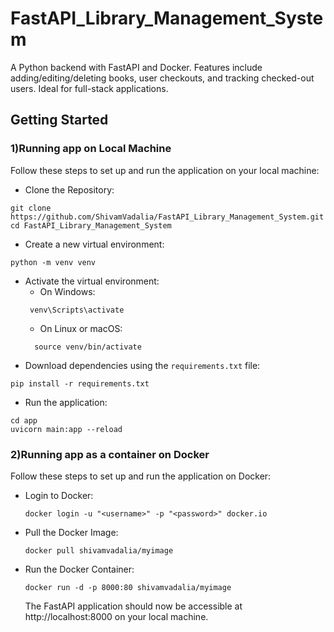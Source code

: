 # FastAPI_Library_Management_System
A Python backend with FastAPI and Docker. Features include adding/editing/deleting books, user checkouts, and tracking checked-out users. Ideal for full-stack applications.

## Getting Started
### 1)Running app on Local Machine
Follow these steps to set up and run the application on your local machine:

 - Clone the Repository:
  ```
  git clone https://github.com/ShivamVadalia/FastAPI_Library_Management_System.git
  cd FastAPI_Library_Management_System
  ```  
 - Create a new virtual environment:
  ```
  python -m venv venv
  ```
 - Activate the virtual environment:
    - On Windows:
    ```
     venv\Scripts\activate
    ```
    - On Linux or macOS:
    ```
      source venv/bin/activate
    ```
  - Download dependencies using the `requirements.txt` file:
  ```
  pip install -r requirements.txt
  ```
  - Run the application:
  ```
  cd app
  uvicorn main:app --reload
  ```

### 2)Running app as a container on Docker 
Follow these steps to set up and run the application on Docker:

- Login to Docker:
  ```
  docker login -u "<username>" -p "<password>" docker.io 
  ```
- Pull the Docker Image:
  ```
  docker pull shivamvadalia/myimage
  ```
- Run the Docker Container: 
  ```
  docker run -d -p 8000:80 shivamvadalia/myimage
  ```

  The FastAPI application should now be accessible at http://localhost:8000 on your local machine.


